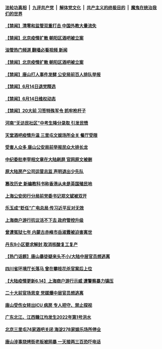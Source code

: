 ####  [法轮功真相](../../../../basic/blob/master/README.md?t=06150131) &nbsp;|&nbsp; [九评共产党](../../../../9ping.md/blob/master/README.md?t=06150131) &nbsp;|&nbsp; [解体党文化](../../../../jtdwh.md/blob/master/README.md?t=06150131)  &nbsp;|&nbsp; [共产主义的终极目的](../../../../gczydzjmd.md/blob/master/README.md?t=06150131) &nbsp;|&nbsp; [魔鬼在统治我们的世界](../../../../mgztzwmdsj.md/blob/master/README.md?t=06150131) 

#### [【禁闻】清零和监管双重打击 中国外教大量流失](../pages/prog204/a103455442.md?t=06150131) 


#### [【禁闻】北京疫情扩散 朝阳区酒吧被立案](../pages/prog204/a103455438.md?t=06150131) 
#### [油管热门频道 翻墙必看视频 新闻](http://45.76.130.85:81/youtube.html?06150131)
#### [【禁闻】北京疫情扩散 朝阳区酒吧被立案](../pages/prog204/a103455438.md?t=06150131) 

#### [【禁闻】唐山打人事件发酵 公安局前百人排队举报](../pages/prog204/a103455436.md?t=06150131) 

#### [【禁闻】6月14日退党精选](../pages/prog204/a103455434.md?t=06150131) 

#### [【禁闻】6月14日维权动态](../pages/prog204/a103455433.md?t=06150131) 

#### [【禁闻】20大前 习签特殊军令 抓牢枪杆子](../pages/prog204/a103455423.md?t=06150131) 

#### [河南“无访民社区”中考生降分录取 引发民愤](../pages/prog204/a103455404.md?t=06150131) 

#### [天堂酒吧疫情升温 三里屯文娱场所全关 餐厅受限](../pages/prog204/a103455407.md?t=06150131) 

#### [受害人众多 唐山公安局前举报民众大排长龙](../pages/prog204/a103455383.md?t=06150131) 

#### [中纪委批李宰相文章在大陆刷屏 官网原文被删](../pages/prog204/a103455388.md?t=06150131) 

#### [原大陆房产公司运营总监 声明退出少先队](../pages/prog204/a103455217.md?t=06150131) 

#### [篡改历史 新编教科书称香港从未是英国殖民地](../pages/prog204/a103455276.md?t=06150131) 

#### [上海公安闵行分局前党委书记郑文斌被双开](../pages/prog204/a103455244.md?t=06150131) 

#### [乐玉成“贬任”广电总局 传习近平反对无效](../pages/prog204/a103455283.md?t=06150131) 

#### [上海商户游行抗议活不下去 政府管控升级](../pages/prog204/a103455212.md?t=06150131) 

#### [曾遭冤狱七年 内蒙古赤峰市岳淑霞被迫害离世](../pages/prog204/a103455141.md?t=06150131) 

#### [丹东9小区要求解封 取消核酸复工复产](../pages/prog204/a103455210.md?t=06150131) 

#### [【热门话题】唐山暴徒疑来头不小/大陆中层官员想逃离](../pages/prog204/a103455177.md?t=06150131) 

#### [四川省环境厅长落马 曾在攀枝花杀官案后上位](../pages/prog204/a103455178.md?t=06150131) 

#### [【大陆疫情更新6.14】上海商户游行示威 遭警察暴力镇压](../pages/prog204/a103447906.md?t=06150131) 




#### [二十大前官场思变 党媒爆中层官员想逃离](../pages/prog204/a103455147.md?t=06150131) 

#### [唐山受伤女转出ICU 病房 专人把守、禁止探视](../pages/prog204/a103455116.md?t=06150131) 

#### [广东北江、江西赣江均发生2022年第1号洪水](../pages/prog204/a103455082.md?t=06150131) 

#### [北京三里屯74家酒吧关闭 海淀278家娱乐场所停业](../pages/prog204/a103455084.md?t=06150131) 


#### [唐山涉事烧烤街老板被网暴 一天接两三百恐吓电话](../pages/prog204/a103454979.md?t=06150131) 

<img src='http://gfw-breaker.win/goodnews/indexes/prog204.md' width='0px' height='0px'/>
